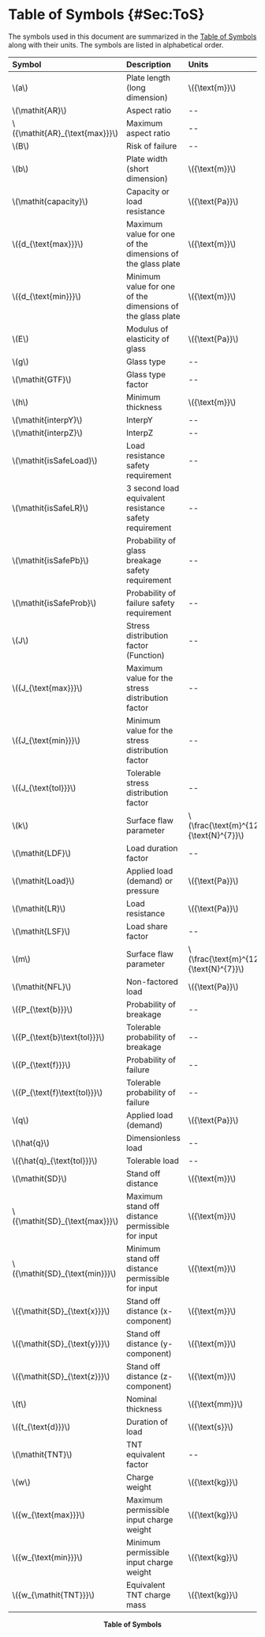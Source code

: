 # Table of Symbols {#Sec:ToS}

The symbols used in this document are summarized in the [Table of Symbols](./SecToS.md#Table:ToS) along with their units. The symbols are listed in alphabetical order.

<div id="Table:ToS"></div>

|Symbol                           |Description                                               |Units                                   |
|:--------------------------------|:---------------------------------------------------------|:---------------------------------------|
|\\(a\\)                          |Plate length (long dimension)                             |\\({\text{m}}\\)                        |
|\\(\mathit{AR}\\)                |Aspect ratio                                              |--                                      |
|\\({\mathit{AR}\_{\text{max}}}\\)|Maximum aspect ratio                                      |--                                      |
|\\(B\\)                          |Risk of failure                                           |--                                      |
|\\(b\\)                          |Plate width (short dimension)                             |\\({\text{m}}\\)                        |
|\\(\mathit{capacity}\\)          |Capacity or load resistance                               |\\({\text{Pa}}\\)                       |
|\\({d\_{\text{max}}}\\)          |Maximum value for one of the dimensions of the glass plate|\\({\text{m}}\\)                        |
|\\({d\_{\text{min}}}\\)          |Minimum value for one of the dimensions of the glass plate|\\({\text{m}}\\)                        |
|\\(E\\)                          |Modulus of elasticity of glass                            |\\({\text{Pa}}\\)                       |
|\\(g\\)                          |Glass type                                                |--                                      |
|\\(\mathit{GTF}\\)               |Glass type factor                                         |--                                      |
|\\(h\\)                          |Minimum thickness                                         |\\({\text{m}}\\)                        |
|\\(\mathit{interpY}\\)           |InterpY                                                   |--                                      |
|\\(\mathit{interpZ}\\)           |InterpZ                                                   |--                                      |
|\\(\mathit{isSafeLoad}\\)        |Load resistance safety requirement                        |--                                      |
|\\(\mathit{isSafeLR}\\)          |3 second load equivalent resistance safety requirement    |--                                      |
|\\(\mathit{isSafePb}\\)          |Probability of glass breakage safety requirement          |--                                      |
|\\(\mathit{isSafeProb}\\)        |Probability of failure safety requirement                 |--                                      |
|\\(J\\)                          |Stress distribution factor (Function)                     |--                                      |
|\\({J\_{\text{max}}}\\)          |Maximum value for the stress distribution factor          |--                                      |
|\\({J\_{\text{min}}}\\)          |Minimum value for the stress distribution factor          |--                                      |
|\\({J\_{\text{tol}}}\\)          |Tolerable stress distribution factor                      |--                                      |
|\\(k\\)                          |Surface flaw parameter                                    |\\(\frac{\text{m}^{12}}{\text{N}^{7}}\\)|
|\\(\mathit{LDF}\\)               |Load duration factor                                      |--                                      |
|\\(\mathit{Load}\\)              |Applied load (demand) or pressure                         |\\({\text{Pa}}\\)                       |
|\\(\mathit{LR}\\)                |Load resistance                                           |\\({\text{Pa}}\\)                       |
|\\(\mathit{LSF}\\)               |Load share factor                                         |--                                      |
|\\(m\\)                          |Surface flaw parameter                                    |\\(\frac{\text{m}^{12}}{\text{N}^{7}}\\)|
|\\(\mathit{NFL}\\)               |Non-factored load                                         |\\({\text{Pa}}\\)                       |
|\\({P\_{\text{b}}}\\)            |Probability of breakage                                   |--                                      |
|\\({P\_{\text{b}\text{tol}}}\\)  |Tolerable probability of breakage                         |--                                      |
|\\({P\_{\text{f}}}\\)            |Probability of failure                                    |--                                      |
|\\({P\_{\text{f}\text{tol}}}\\)  |Tolerable probability of failure                          |--                                      |
|\\(q\\)                          |Applied load (demand)                                     |\\({\text{Pa}}\\)                       |
|\\(\hat{q}\\)                    |Dimensionless load                                        |--                                      |
|\\({\hat{q}\_{\text{tol}}}\\)    |Tolerable load                                            |--                                      |
|\\(\mathit{SD}\\)                |Stand off distance                                        |\\({\text{m}}\\)                        |
|\\({\mathit{SD}\_{\text{max}}}\\)|Maximum stand off distance permissible for input          |\\({\text{m}}\\)                        |
|\\({\mathit{SD}\_{\text{min}}}\\)|Minimum stand off distance permissible for input          |\\({\text{m}}\\)                        |
|\\({\mathit{SD}\_{\text{x}}}\\)  |Stand off distance (x-component)                          |\\({\text{m}}\\)                        |
|\\({\mathit{SD}\_{\text{y}}}\\)  |Stand off distance (y-component)                          |\\({\text{m}}\\)                        |
|\\({\mathit{SD}\_{\text{z}}}\\)  |Stand off distance (z-component)                          |\\({\text{m}}\\)                        |
|\\(t\\)                          |Nominal thickness                                         |\\({\text{mm}}\\)                       |
|\\({t\_{\text{d}}}\\)            |Duration of load                                          |\\({\text{s}}\\)                        |
|\\(\mathit{TNT}\\)               |TNT equivalent factor                                     |--                                      |
|\\(w\\)                          |Charge weight                                             |\\({\text{kg}}\\)                       |
|\\({w\_{\text{max}}}\\)          |Maximum permissible input charge weight                   |\\({\text{kg}}\\)                       |
|\\({w\_{\text{min}}}\\)          |Minimum permissible input charge weight                   |\\({\text{kg}}\\)                       |
|\\({w\_{\mathit{TNT}}}\\)        |Equivalent TNT charge mass                                |\\({\text{kg}}\\)                       |

**<p align="center">Table of Symbols</p>**
